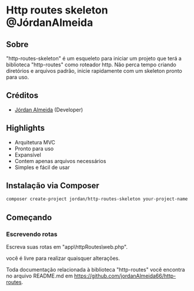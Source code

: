# Http routes skeleton @JórdanAlmeida

## Sobre
  "http-routes-skeleton" é um esqueleto para iniciar um projeto que terá a biblioteca "http-routes" como roteador http. Não perca tempo criando diretórios e arquivos padrão, inicie rapidamente com um skeleton pronto para uso.

## Créditos

- [Jórdan Almeida](https://github.com/jordanAlmeida66) (Developer)

## Highlights

- Arquitetura MVC
- Pronto para uso
- Expansível
- Contem apenas arquivos necessários
- Simples e fácil de usar

## Instalação via Composer

```bash
composer create-project jordan/http-routes-skeleton your-project-name
```

## Começando

### Escrevendo rotas

Escreva suas rotas em "app\httpRoutes\web.php".

você é livre para realizar quaisquer alterações.

Toda documentação relacionada à biblioteca "http-routes" você encontra no arquivo README.md em https://github.com/jordanAlmeida66/http-routes. 